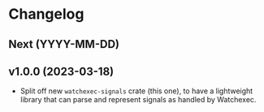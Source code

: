 # Changelog

## Next (YYYY-MM-DD)

## v1.0.0 (2023-03-18)

- Split off new `watchexec-signals` crate (this one), to have a lightweight library that can parse
  and represent signals as handled by Watchexec.
